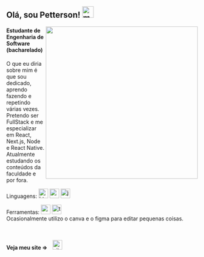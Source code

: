 ## Olá, sou Petterson! <img src="https://i.imgur.com/EgZKCOb.png" width="30px" alt="message icon">

<img src="https://i.imgur.com/65obSF3.png" width="400px" align="right" alt="">

#### Estudante de Engenharia de Software (bacharelado)

<p align="left"> 
  O que eu diria sobre mim é que sou dedicado, aprendo fazendo e repetindo várias vezes.
  <br>
  Pretendo ser FullStack e me especializar em React, Next.js, Node e React Native.
  <br>
  Atualmente estudando os conteúdos da faculdade e por fora.
</p>

<p align="left">
  Linguagens: <img src="https://i.imgur.com/yIHi6Ge.png" width="25px" alt="html icon"> <img src="https://i.imgur.com/W9NmzkE.png" width="25px" alt="css icon"> <img src="https://i.imgur.com/jdiwaWN.png" width="25px" alt="javascript icon">
</p>

<p align="left">
  Ferramentas: <img src="https://i.imgur.com/M7F5IPz.png" width="25px" alt="vscode icon"> <img src="https://i.imgur.com/ZarCT9z.png" width="25px" alt="tux icon"> <br>
  Ocasionalmente utilizo o canva e o figma para editar pequenas coisas.
</p>

  <br><br>
   <strong>Veja meu site => &nbsp;&nbsp;</strong>
  <a href="https://petterson-ferreira.netlify.app/">
    <img src="https://i.imgur.com/ehkMCxt.png" width="25px" alt="site icon">
  </a>
</p>  
